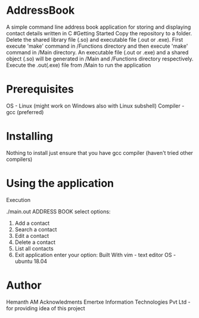# AddressBook
A simple command line address book application for storing and displaying contact details written in C
#Getting Started
Copy the repository to a folder. Delete the shared library file (.so) and executable file (.out or .exe). First execute 'make' command in /Functions directory and then execute 'make' command in /Main directory. An executable file (.out or .exe) and a shared object (.so) will be generated in /Main and /Functions directory respectively. Execute the .out(.exe) file from /Main to run the application

# Prerequisites
OS - Linux (might work on Windows also with Linux subshell) Compiler - gcc (preferred)

# Installing
Nothing to install just ensure that you have gcc compiler (haven't tried other compilers)

# Using the application
Execution

./main.out <file>
 ADDRESS BOOK
select options:
1. Add a contact
2. Search a contact
3. Edit a contact
4. Delete a contact
5. List all contacts
6. Exit application
enter your option:
Built With
vim - text editor
OS - ubuntu 18.04
# Author
Hemanth AM
Acknowledments
Emertxe Information Technologies Pvt Ltd - for providing idea of this project
